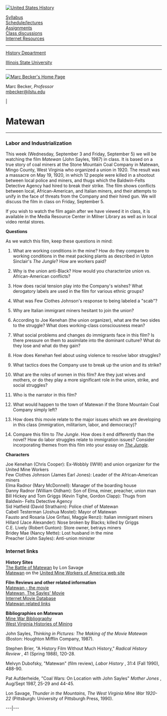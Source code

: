[![United States History](images/us.gif)](index.html)

[Syllabus](syllabus.html)  
[Schedule/lectures](schedule.html)  
[Assignments](assign.html)  
[Class discussions](http://www.ilstu.edu/cgi-bin/netforum/hist136/a/1)  
[Internet Resources](resources.html)

* * *

[History Department](http://www.cas.ilstu.edu/History/website.htm)

[Illinois State University](http://www.ilstu.edu)

* * *

[![Marc Becker's Home
Page](http://www.ilstu.edu/~mbecker/images/logo.gif)](http://www.ilstu.edu/~mbecker)

Marc Becker, _Professor_  
[mbecker@ilstu.edu](mailto:mbecker@ilstu.edu)

|

# Matewan

* * *

### Labor and Industrialization

This week (Wednesday, September 3 and Friday, September 5) we will be watching
the film _Matewan_ (John Sayles, 1987) in class. It is based on a true story
of coal miners at the Stone Mountain Coal Company in Matewan, Mingo County,
West Virginia who organized a union in 1920\. The result was a massacre on May
19, 1920, in which 12 people were killed in a shootout between local police
and miners, and thugs which the Baldwin-Felts Detective Agency had hired to
break their strike. The film shows conflicts between local, African-American,
and Italian miners, and their attempts to unify in the face of threats from
the Company and their hired gun. We will discuss the film in class on Friday,
September 5.

If you wish to watch the film again after we have viewed it in class, it is
available in the Media Resource Center in Milner Library as well as in local
video rental stores.

**Questions**

As we watch this film, keep these questions in mind:

  1. What are working conditions in the mine? How do they compare to working conditions in the meat packing plants as described in Upton Sinclair's _The Jungle_? How are workers paid?

  2. Why is the union anti-Black? How would you characterize union vs. African-American conflicts?

  3. How does racial tension play into the Company's wishes? What derogatory labels are used in the film for various ethnic groups?

  4. What was Few Clothes Johnson's response to being labeled a "scab"?

  5. Why are Italian immigrant miners hesitant to join the union?

  6. According to Joe Kenehan (the union organizer), what are the two sides to the struggle? What does working-class consciousness mean?

  7. What social problems and changes do immigrants face in this film? Is there pressure on them to assimilate into the dominant culture? What do they lose and what do they gain?

  8. How does Kenehan feel about using violence to resolve labor struggles?

  9. What tactics does the Company use to break up the union and its strike?

  10. What are the roles of women in this film? Are they just wives and mothers, or do they play a more significant role in the union, strike, and social struggles?

  11. Who is the narrator in this film?

  12. What would happen to the town of Matewan if the Stone Mountain Coal Company simply left?

  13. How does this movie relate to the major issues which we are developing in this class (immigration, militarism, labor, and democracy)?

  14. Compare this film to _The Jungle_. How does it end differently than the novel? How do labor struggles relate to immigration issues? Consider incorporating themes from this film into your essay on [_The Jungle_](jungle.html).

**Characters**

Joe Kenehan (Chris Cooper): Ex-Wobbly (IWW) and union organizer for the United
Mine Workers  
Few Clothes Johnson (James Earl Jones): Leader of the African-American miners  
Elma Radnor (Mary McDonnell): Manager of the boarding house  
Danny Radnor (William Oldham): Son of Elma, miner, preacher, union man  
Bill Hickey and Tom Griggs (Kevin Tighe, Gordon Clapp): Thugs from Baldwin-
Felts Detective Agency  
Sid Hatfield (David Strathairn): Police chief of Matewan  
Cabell Testerman (Joshua Mostel): Mayor of Matewan  
Fausto and Rosaria (Joe Grifasi, Maggie Renzi): Italian immigrant miners  
Hillard (Jace Alexander): Nose broken by Blacks; killed by Griggs  
C.E. Lively (Robert Gunton): Store owner, betrays miners  
Bridey Mae (Nancy Mette): Lost husband in the mine  
Preacher (John Sayles): Anti-union minister

### Internet links

**History Sites**  
[The Battle of Matewan](http://www.matewan.com/battle.htm) by Lon Savage  
[Matewan](http://www.access.digex.net/~miner/matewan.html) on the [United Mine
Workers of America web site](http://www.access.digex.net/~miner/index.html)

**Film Reviews and other related information**  
[Matewan - the movie  
](http://www.matewan.com/movie.htm)[Matewan, The Sayles' Movie  
](http://www.cccyclery.com/matewan.htm)[Internet Movie Database  
](http://us.imdb.com/M/multi-search)[Matewan related
links](http://edweb.concord.wvnet.edu/~reprogma/links.htm)

**Bibliographies on Matewan**  
[Mine War Bibliography  
](http://www.matewan.com/bbib.htm)[West Virginia Histories of
Mining](http://www.clearlight.com/~wvhh/mining.htm)

John Sayles, _Thinking in Pictures: The Making of the Movie Matewan_ (Boston:
Houghton Mifflin Company, 1987).

Stephen Brier, "A History Film Without Much History," _Radical History Review_
, 41 (Spring 1988), 120-28.

Melvyn Dubofsky, "Matewan" (film review), _Labor History_ , 31:4 (Fall 1990),
488-90.

Pat Aufderheide, "Coal Wars: On Location with John Sayles" _Mother Jones_ ,
Aug/Sept 1987, 25-29 and 44-45.

Lon Savage, _Thunder in the Mountains, The West Virginia Mine War 1920-22_
(Pittsburgh: University of Pittsburgh Press, 1990).  
  
---|---

